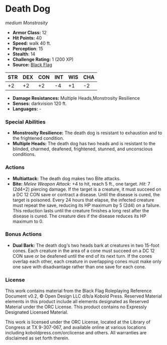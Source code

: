 # Death Dog

*medium* *Monstrosity*

- **Armor Class:** 12
- **Hit Points:** 40 
- **Speed:** walk 40 ft.
- **Perception**: 15
- **Stealth**: 14
- **Challenge Rating:** 1 (200 XP)
- **Source:** [Black Flag](https://koboldpress.com/kpstore/product/tovrpg-pg-mv/)

| STR | DEX | CON | INT | WIS | CHA |
| --- | --- | --- | --- | --- | --- |
| +2 | +2 | +2 | -4 | +1 | -2 |

- **Damage Resistances:** Multiple Heads,Monstrosity Resilience
- **Senses:** darkvision 120 ft.
- **Languages:** -

### Special Abilities

- **Monstrosity Resilience:** The death dog is resistant to exhaustion and to the frightened condition.
- **Multiple Heads:** The death dog has two heads and is resistant to the blinded, charmed, deafened, frightened, stunned, and unconscious conditions.

### Actions

- **Multiattack:** The death dog makes two Bite attacks.
- **Bite:** _Melee Weapon Attack:_ +4 to hit, reach 5 ft., one target. _Hit:_ 7 (2d4+2) piercing damage. If the target is a creature, it must succeed on a DC 12 CON save or contract a disease. Until the disease is cured, the target is poisoned. Every 24 hours that elapse, the infected creature must repeat the save, reducing its HP maximum by 5 (2d4) on a failure. This reduction lasts until the creature finishes a long rest after the disease is cured. The creature dies if the disease reduces its HP maximum to 0.

### Bonus Actions

- **Dual Bark:** The death dog's two heads bark at creatures in two 15-foot cones. Each creature in the area of a cone must succeed on a DC 12 CON save or be deafened until the end of its next turn. If the cones overlap each other, each creature in overlapping cones must make only one save with disadvantage rather than one save for each cone.


### License

This work contains material from the Black Flag Roleplaying Reference Document v0.2, © Open Design LLC d/b/a Kobold Press. Reserved Material elements in this product include all elements designated as Reserved Material under the ORC License. This product contains no Expressly Designated Licensed Material.

This work is licensed under the ORC License, located at the Library of Congress at TX 9-307-067, and available online at various locations including koboldpress.com/orclicense and others. All warranties are disclaimed as set forth therein.
